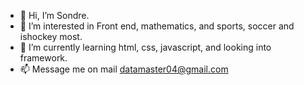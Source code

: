 - 👋 Hi, I’m Sondre.
- 👀 I’m interested in Front end, mathematics, and sports, soccer and ishockey most.
- 🌱 I’m currently learning html, css, javascript, and looking into framework.
- 📫 Message me on mail datamaster04@gmail.com

<!---
datamaster04/datamaster04 is a ✨ special ✨ repository because its `README.md` (this file) appears on your GitHub profile.
You can click the Preview link to take a look at your changes.
--->
